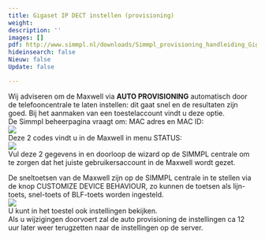 ```yaml
---
title: Gigaset IP DECT instellen (provisioning)
weight: 
description: ''
images: []
pdf: http://www.simmpl.nl/downloads/Simmpl_provisioning_handleiding_Gigaset-Pro_Maxwell.pdf
hideinsearch: false
Nieuw: false
Update: false

---
```

Wij adviseren om de Maxwell via **AUTO PROVISIONING** automatisch door de telefooncentrale te laten instellen: dit gaat snel en de resultaten zijn goed. Bij het aanmaken van een toestelaccount vindt u deze optie.  
De Simmpl beheerpagina vraagt om: MAC adres en MAC ID:  
![](https://res.cloudinary.com/callvoip/image/upload/v1565017233/gigaset-manual-20_rlrkf7.png)  
Deze 2 codes vindt u in de Maxwell in menu STATUS:  
![](https://res.cloudinary.com/callvoip/image/upload/v1565017281/gigaset-manual-21_cqyh8a.png)  
Vul deze 2 gegevens in en doorloop de wizard op de SIMMPL centrale om te zorgen dat het juiste gebruikersaccount in de Maxwell wordt gezet.

De sneltoetsen van de Maxwell zijn op de SIMMPL centrale in te stellen via de knop CUSTOMIZE DEVICE BEHAVIOUR, zo kunnen de toetsen als lijn-toets, snel-toets of BLF-toets worden ingesteld.  
![](https://res.cloudinary.com/callvoip/image/upload/v1565017776/gigaset-manual-28_dtfjni.png)  
U kunt in het toestel ook instellingen bekijken.  
Als u wijzigingen doorvoert zal de auto provisioning de instellingen ca 12 uur later weer terugzetten naar de instellingen op de server.